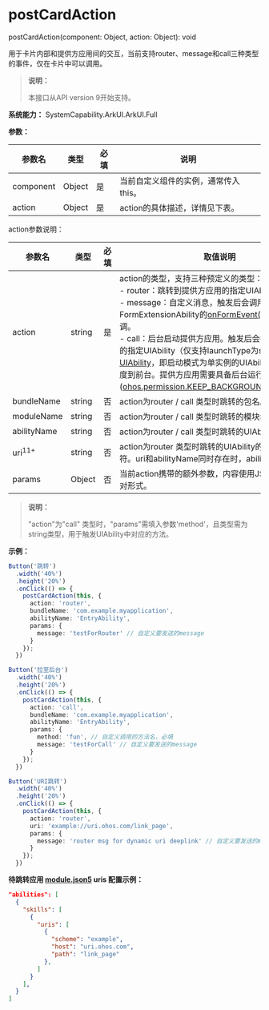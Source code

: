 # postCardAction

postCardAction(component: Object, action: Object): void

用于卡片内部和提供方应用间的交互，当前支持router、message和call三种类型的事件，仅在卡片中可以调用。

> **说明：** 
>
> 本接口从API version 9开始支持。

**系统能力：** SystemCapability.ArkUI.ArkUI.Full

**参数：**


| **参数名** | **类型** | **必填** | **说明** |
| -------- | -------- | -------- | -------- |
| component | Object | 是 | 当前自定义组件的实例，通常传入this。 |
| action | Object | 是 | action的具体描述，详情见下表。 |


action参数说明：


| **参数名** | **类型** |  **必填** | **取值说明** |
| -------- | -------- | -------- | -------- |
| action | string | 是 |action的类型，支持三种预定义的类型：<br/>-&nbsp;router：跳转到提供方应用的指定UIAbility。<br/>-&nbsp;message：自定义消息，触发后会调用提供方FormExtensionAbility的[onFormEvent()](../apis-form-kit/js-apis-app-form-formExtensionAbility.md#onformevent)生命周期回调。<br/>-&nbsp;call：后台启动提供方应用。触发后会拉起提供方应用的指定UIAbility（仅支持launchType为singleton的[UIAbility](../../application-models/uiability-launch-type.md)，即启动模式为单实例的UIAbility），但不会调度到前台。提供方应用需要具备后台运行权限([ohos.permission.KEEP_BACKGROUND_RUNNING](../../security/AccessToken/permissions-for-all.md#ohospermissionkeep_background_running))。 |
| bundleName | string | 否 | action为router&nbsp;/&nbsp;call&nbsp;类型时跳转的包名。 |
| moduleName | string | 否 | action为router&nbsp;/&nbsp;call&nbsp;类型时跳转的模块名。 |
| abilityName | string | 否 | action为router&nbsp;/&nbsp;call&nbsp;类型时跳转的UIAbility名。 |
| uri<sup>11+</sup> | string   | 否   | action为router&nbsp;类型时跳转的UIAbility的统一资源标识符。uri和abilityName同时存在时，abilityName优先。 |
| params | Object | 否 | 当前action携带的额外参数，内容使用JSON格式的键值对形式。 |

>**说明：**
>
>"action"为"call"&nbsp;类型时，"params"需填入参数'method'，且类型需为string类型，用于触发UIAbility中对应的方法。

**示例：** 

<!--code_no_check-->

```ts
Button('跳转')
  .width('40%')
  .height('20%')
  .onClick(() => {
    postCardAction(this, {
      action: 'router',
      bundleName: 'com.example.myapplication',
      abilityName: 'EntryAbility',
      params: {
        message: 'testForRouter' // 自定义要发送的message
      }
    });
  })

Button('拉至后台')
  .width('40%')
  .height('20%')
  .onClick(() => {
    postCardAction(this, {
      action: 'call',
      bundleName: 'com.example.myapplication',
      abilityName: 'EntryAbility',
      params: {
        method: 'fun', // 自定义调用的方法名，必填
        message: 'testForCall' // 自定义要发送的message
      }
    });
  })

Button('URI跳转')
  .width('40%')
  .height('20%')
  .onClick(() => {
    postCardAction(this, {
      action: 'router',
      uri: 'example://uri.ohos.com/link_page',
      params: {
        message: 'router msg for dynamic uri deeplink' // 自定义要发送的message
      }
    });
  })

```

**待跳转应用 [module.json5](../../quick-start/module-configuration-file.md#skills标签) uris 配置示例：**

```json
"abilities": [
  {
    "skills": [
      {
        "uris": [
          {
            "scheme": "example",
            "host": "uri.ohos.com",
            "path": "link_page"
          },
        ]
      }
    ],
  }
]
```
